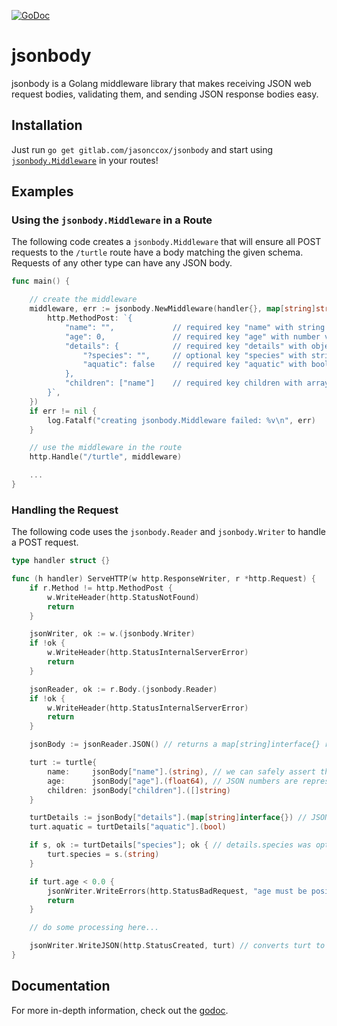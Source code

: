 [![GoDoc](https://godoc.org/gitlab.com/jasonccox/jsonbody?status.svg)](https://godoc.org/gitlab.com/jasonccox/jsonbody)

# jsonbody

jsonbody is a Golang middleware library that makes receiving JSON web request bodies, validating them, and sending JSON response bodies easy.

## Installation

Just run `go get gitlab.com/jasonccox/jsonbody` and start using [`jsonbody.Middleware`](https://godoc.org/gitlab.com/jasonccox/jsonbody#Middleware) in your routes!

## Examples

### Using the `jsonbody.Middleware` in a Route

The following code creates a `jsonbody.Middleware` that will ensure all POST requests to the `/turtle` route have a body matching the given schema. Requests of any other type can have any JSON body.

```go
func main() {

	// create the middleware
	middleware, err := jsonbody.NewMiddleware(handler{}, map[string]string{
		http.MethodPost: `{
			"name": "",         	// required key "name" with string value
			"age": 0,           	// required key "age" with number value
			"details": {        	// required key "details" with object value
				"?species": "",     // optional key "species" with string value
				"aquatic": false    // required key "aquatic" with boolean value
			},
			"children": ["name"]	// required key children with array of string values
		}`,
	})
	if err != nil {
		log.Fatalf("creating jsonbody.Middleware failed: %v\n", err)
	}

	// use the middleware in the route
	http.Handle("/turtle", middleware)

	...
}
```

### Handling the Request

The following code uses the `jsonbody.Reader` and `jsonbody.Writer` to handle a POST request.

```go
type handler struct {}

func (h handler) ServeHTTP(w http.ResponseWriter, r *http.Request) {
	if r.Method != http.MethodPost {
		w.WriteHeader(http.StatusNotFound)
		return
	}

	jsonWriter, ok := w.(jsonbody.Writer)
	if !ok {
		w.WriteHeader(http.StatusInternalServerError)
		return
	}

	jsonReader, ok := r.Body.(jsonbody.Reader)
	if !ok {
		w.WriteHeader(http.StatusInternalServerError)
		return
	}

	jsonBody := jsonReader.JSON() // returns a map[string]interface{} representing the request body

	turt := turtle{
		name:     jsonBody["name"].(string), // we can safely assert the type because the middleware already checked it
		age:      jsonBody["age"].(float64), // JSON numbers are represented as float64
		children: jsonBody["children"].([]string)
	}

	turtDetails := jsonBody["details"].(map[string]interface{}) // JSON objects are represented as map[string]interface{}
	turt.aquatic = turtDetails["aquatic"].(bool)

	if s, ok := turtDetails["species"]; ok { // details.species was optional, so we need to make sure it was set before using it
		turt.species = s.(string)
	}

	if turt.age < 0.0 {
		jsonWriter.WriteErrors(http.StatusBadRequest, "age must be positive") // sends back an error body
		return
	}

	// do some processing here...

	jsonWriter.WriteJSON(http.StatusCreated, turt) // converts turt to JSON and writes it as the response body
}
```

## Documentation

For more in-depth information, check out the [godoc](https://godoc.org/gitlab.com/jasonccox/jsonbody).